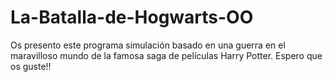 # La-Batalla-de-Hogwarts-OO
Os presento este programa simulación basado en una guerra en el maravilloso mundo de la famosa saga de películas Harry Potter. Espero que os guste!!
